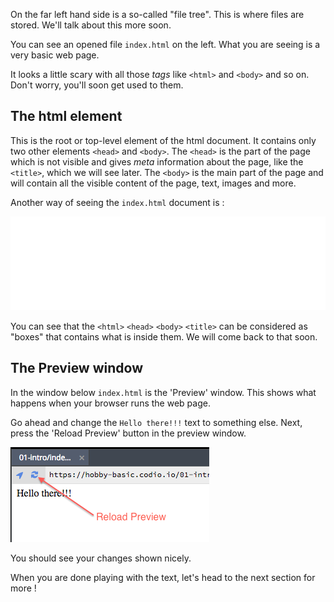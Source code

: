 On the far left hand side is a so-called "file tree". This is where files are stored. We'll talk about this more soon.

You can see an opened file `index.html` on the left. What you are seeing is a very basic web page.

It looks a little scary with all those *tags* like `<html>` and `<body>` and so on. Don't worry, you'll soon get used to them. 

## The html element
This is the root or top-level element of the html document. It contains only two other elements `<head>` and `<body>`. The `<head>` is the part of the page which is not visible and gives *meta* information about the page, like the `<title>`,  which we will see later. The `<body>` is the main part of the page and will contain all the visible content of the page, text, images and more.

Another way of seeing the `index.html` document is :

<iframe  width="100%" height="55%" src="/visu/visu.html#url=/03-very-simple-page/index.html" frameborder="0" allowfullscreen></iframe>

You can see that the `<html>` `<head>` `<body>` `<title>` can be considered as "boxes" that contains what is inside them. We will come back to that soon.


## The Preview window
In the window below `index.html` is the 'Preview' window. This shows what happens when your browser runs the web page.

Go ahead and change the `Hello there!!!` text to something else. Next, press the 'Reload Preview' button in the preview window.

![](.guides/img/reload.png)


You should see your changes shown nicely.

When you are done playing with the text, let's head to the next section for more !



